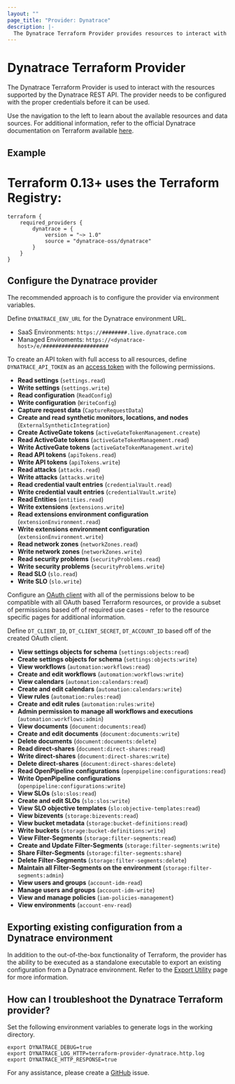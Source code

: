 ```yaml
---
layout: ""
page_title: "Provider: Dynatrace"
description: |-
  The Dynatrace Terraform Provider provides resources to interact with the Dynatrace REST API.
---
```


# Dynatrace Terraform Provider

The Dynatrace Terraform Provider is used to interact with the resources supported by the Dynatrace REST API. The provider needs to be configured with the proper credentials before it can be used.

Use the navigation to the left to learn about the available resources and data sources. For additional information, refer to the official Dynatrace documentation on Terraform available [here](https://dt-url.net/3s63qyj).

## Example

# Terraform 0.13+ uses the Terraform Registry:
```
terraform {
    required_providers {
        dynatrace = {
            version = "~> 1.0"
            source = "dynatrace-oss/dynatrace"
        }
    }
} 
```
## Configure the Dynatrace provider
The recommended approach is to configure the provider via environment variables.

Define `DYNATRACE_ENV_URL` for the Dynatrace environment URL.
* SaaS Environments: `https://########.live.dynatrace.com`
* Managed Enviroments: `https://<dynatrace-host>/e/#####################`

To create an API token with full access to all resources, define `DYNATRACE_API_TOKEN` as an [access token](https://docs.dynatrace.com/docs/manage/identity-access-management/access-tokens-and-oauth-clients/access-tokens) with the following permissions. 
 * **Read settings** (`settings.read`)
 * **Write settings** (`settings.write`)
 * **Read configuration** (`ReadConfig`)
 * **Write configuration** (`WriteConfig`)
 * **Capture request data** (`CaptureRequestData`)
 * **Create and read synthetic monitors, locations, and nodes** (`ExternalSyntheticIntegration`)
 * **Create ActiveGate tokens** (`activeGateTokenManagement.create`)
 * **Read ActiveGate tokens** (`activeGateTokenManagement.read`)
 * **Write ActiveGate tokens** (`activeGateTokenManagement.write`)
 * **Read API tokens** (`apiTokens.read`)
 * **Write API tokens** (`apiTokens.write`)
 * **Read attacks** (`attacks.read`)
 * **Write attacks** (`attacks.write`)
 * **Read credential vault entries** (`credentialVault.read`)
 * **Write credential vault entries** (`credentialVault.write`)
 * **Read Entities** (`entities.read`)
 * **Write extensions** (`extensions.write`)
 * **Read extensions environment configuration** (`extensionEnvironment.read`)
 * **Write extensions environment configuration** (`extensionEnvironment.write`)
 * **Read network zones** (`networkZones.read`)
 * **Write network zones** (`networkZones.write`)
 * **Read security problems** (`securityProblems.read`)
 * **Write security problems** (`securityProblems.write`)
 * **Read SLO** (`slo.read`)
 * **Write SLO** (`slo.write`)

Configure an [OAuth client](https://dt-url.net/fj43qif) with all of the permissions below to be compatible with all OAuth based Terraform resources, or provide a subset of permissions based off of required use cases - refer to the resource specific pages for additional information. 

Define `DT_CLIENT_ID`, `DT_CLIENT_SECRET`, `DT_ACCOUNT_ID` based off of the created OAuth client.
 * **View settings objects for schema** (`settings:objects:read`)
 * **Create settings objects for schema** (`settings:objects:write`)
 * **View workflows** (`automation:workflows:read`)
 * **Create and edit workflows** (`automation:workflows:write`)
 * **View calendars** (`automation:calendars:read`)
 * **Create and edit calendars** (`automation:calendars:write`)
 * **View rules** (`automation:rules:read`)
 * **Create and edit rules** (`automation:rules:write`)
 * **Admin permission to manage all workflows and executions** (`automation:workflows:admin`)
 * **View documents** (`document:documents:read`)
 * **Create and edit documents** (`document:documents:write`)
 * **Delete documents** (`document:documents:delete`)
 * **Read direct-shares** (`document:direct-shares:read`)
 * **Write direct-shares** (`document:direct-shares:write`)
 * **Delete direct-shares** (`document:direct-shares:delete`)
 * **Read OpenPipeline configurations** (`openpipeline:configurations:read`)
 * **Write OpenPipeline configurations** (`openpipeline:configurations:write`)
 * **View SLOs** (`slo:slos:read`) 
 * **Create and edit SLOs** (`slo:slos:write`)
 * **View SLO objective templates** (`slo:objective-templates:read`)
 * **View bizevents** (`storage:bizevents:read`)
 * **View bucket metadata** (`storage:bucket-definitions:read`)
 * **Write buckets** (`storage:bucket-definitions:write`)
 * **View Filter-Segments** (`storage:filter-segments:read`)
 * **Create and Update Filter-Segments** (`storage:filter-segments:write`)
 * **Share Filter-Segments** (`storage:filter-segments:share`)
 * **Delete Filter-Segments** (`storage:filter-segments:delete`)
 * **Maintain all Filter-Segments on the environment** (`storage:filter-segments:admin`)
 * **View users and groups** (`account-idm-read`)
 * **Manage users and groups** (`account-idm-write`)
 * **View and manage policies** (`iam-policies-management`)
 * **View environments** (`account-env-read`)

## Exporting existing configuration from a Dynatrace environment
In addition to the out-of-the-box functionality of Terraform, the provider has the ability to be executed as a standalone executable to export an existing configuration from a Dynatrace environment. Refer to the [Export Utility](https://dt-url.net/h203qmc) page for more information.

## How can I troubleshoot the Dynatrace Terraform provider?
Set the following environment variables to generate logs in the working directory.
```
export DYNATRACE_DEBUG=true
export DYNATRACE_LOG_HTTP=terraform-provider-dynatrace.http.log
export DYNATRACE_HTTP_RESPONSE=true
```
For any assistance, please create a [GitHub](https://github.com/dynatrace-oss/terraform-provider-dynatrace/issues) issue.